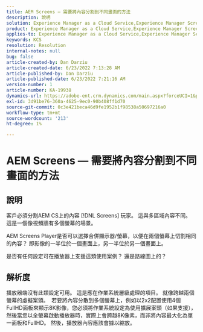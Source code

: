 ```yaml
---
title: AEM Screens — 需要將內容分割到不同畫面的方法
description: 說明
solution: Experience Manager as a Cloud Service,Experience Manager Screens
product: Experience Manager as a Cloud Service,Experience Manager Screens
applies-to: Experience Manager as a Cloud Service,Experience Manager Screens
keywords: KCS
resolution: Resolution
internal-notes: null
bug: false
article-created-by: Dan Darziu
article-created-date: 6/23/2022 7:13:28 AM
article-published-by: Dan Darziu
article-published-date: 6/23/2022 7:21:16 AM
version-number: 1
article-number: KA-19938
dynamics-url: https://adobe-ent.crm.dynamics.com/main.aspx?forceUCI=1&pagetype=entityrecord&etn=knowledgearticle&id=22e0f8f5-c3f2-ec11-bb3d-6045bd01565f
exl-id: 3d91be76-360a-4625-9ec0-90b408ff1d70
source-git-commit: 0c3e421beca46d9fe1952b1f98538a50697216a0
workflow-type: tm+mt
source-wordcount: '213'
ht-degree: 1%

---
```


# AEM Screens — 需要將內容分割到不同畫面的方法

## 說明


客戶必須分割AEM CS上的內容 [!DNL Screens] 玩家。 這與多區域內容不同。 這是一個像視頻牆有多個螢幕的場景。

AEM Screens Player是否可以選擇合併顯示器/螢幕，以便在兩個螢幕上切割相同的內容？ 即影像的一半位於一個畫面上，另一半位於另一個畫面上。

是否有任何設定可在播放器上支援這類使用案例？ 還是路線圖上的？


## 解析度


播放器端沒有此類設定可用。
這是應在作業系統層級處理的項目。 就像跨越兩個螢幕的虛擬案頭。 
若要將內容分散到多個螢幕上，例如以2x2配置使用4個FullHD面板來顯示8K影像，您必須將作業系統設定為使用擴展案頭（如果支援），然後當您以全螢幕啟動播放器時，實際上會跨越8K像素，而非將內容最大化為單一面板和FullHD。 然後，播放器內容應該會據以縮放。
